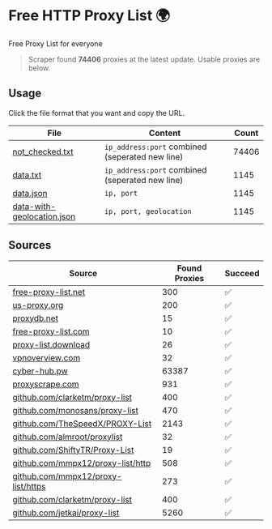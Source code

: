
# Free HTTP Proxy List 🌍

Free Proxy List for everyone

> Scraper found **74406** proxies at the latest update. Usable proxies are below.

## Usage

Click the file format that you want and copy the URL.


|File|Content|Count|
|----|-------|-----|
|[not_checked.txt](https://raw.githubusercontent.com/yemixzy/proxy-list/main/proxy-list/not_checked.txt)|`ip_address:port` combined (seperated new line)|74406|
|[data.txt](https://raw.githubusercontent.com/yemixzy/proxy-list/main/proxy-list/data.txt)|`ip_address:port` combined (seperated new line)|1145|
|[data.json](https://raw.githubusercontent.com/yemixzy/proxy-list/main/proxy-list/data.json)|`ip, port`|1145|
|[data-with-geolocation.json](https://raw.githubusercontent.com/yemixzy/proxy-list/main/proxy-list/data-with-geolocation.json)|`ip, port, geolocation`|1145|

## Sources

|Source|Found Proxies|Succeed|
|------|-------------|-------|
|[free-proxy-list.net](https://free-proxy-list.net)|300|✅|
|[us-proxy.org](https://www.us-proxy.org)|200|✅|
|[proxydb.net](http://proxydb.net)|15|✅|
|[free-proxy-list.com](https://free-proxy-list.com/?page=&port=&type%5B%5D=http&type%5B%5D=https&up_time=0&search=Search)|10|✅|
|[proxy-list.download](https://www.proxy-list.download/HTTP)|26|✅|
|[vpnoverview.com](https://vpnoverview.com/privacy/anonymous-browsing/free-proxy-servers)|32|✅|
|[cyber-hub.pw](https://cyber-hub.pw/statics/proxy.txt)|63387|✅|
|[proxyscrape.com](https://api.proxyscrape.com/v2/?request=displayproxies&protocol=http&timeout=10000&country=all&ssl=all&anonymity=all)|931|✅|
|[github.com/clarketm/proxy-list](https://raw.githubusercontent.com/clarketm/proxy-list/master/proxy-list-raw.txt)|400|✅|
|[github.com/monosans/proxy-list](https://raw.githubusercontent.com/monosans/proxy-list/main/proxies/http.txt)|470|✅|
|[github.com/TheSpeedX/PROXY-List](https://raw.githubusercontent.com/TheSpeedX/PROXY-List/master/http.txt)|2143|✅|
|[github.com/almroot/proxylist](https://raw.githubusercontent.com/almroot/proxylist/master/list.txt)|32|✅|
|[github.com/ShiftyTR/Proxy-List](https://raw.githubusercontent.com/ShiftyTR/Proxy-List/master/http.txt)|19|✅|
|[github.com/mmpx12/proxy-list/http](https://raw.githubusercontent.com/mmpx12/proxy-list/master/http.txt)|508|✅|
|[github.com/mmpx12/proxy-list/https](https://raw.githubusercontent.com/mmpx12/proxy-list/master/https.txt)|273|✅|
|[github.com/clarketm/proxy-list](https://raw.githubusercontent.com/clarketm/proxy-list/master/proxy-list-raw.txt)|400|✅|
|[github.com/jetkai/proxy-list](https://raw.githubusercontent.com/jetkai/proxy-list/main/online-proxies/txt/proxies.txt)|5260|✅|


